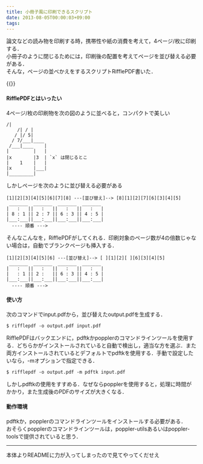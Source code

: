 ```yaml
---
title: 小冊子風に印刷できるスクリプト
date: 2013-08-05T00:00:03+09:00
tags: 
---
```


論文などの読み物を印刷する時，携帯性や紙の消費を考えて，4ページ/枚に印刷する．  
小冊子のように閉じるためには，印刷後の配置を考えてページを並び替える必要がある．  
そんな，ページの並べかえをするスクリプトRifflePDF書いた．

{{<github src="ueokande/rifflepdf">}}

#### RifflePDFとはいったい

4ページ/枚の印刷物を次の図のように並べると，コンパクトで美しい

```
/|  
    /| / |
   / |/ 5|
  / 7/___|____
 /___|____    |
|         |   |
|x        |3  | `x` は閉じるとこ
|    1    |   |
|x        |___|
|_________|
```

しかしページを次のように並び替える必要がある

```
[1][2][3][4][5][6][7][8] ---[並び替え]--> [8][1][2][7][6][3][4][5]
 _______  _______  _______  _______  
|   :   ||   :   ||   :   ||   :   | 
| 8 : 1 || 2 : 7 || 6 : 3 || 4 : 5 | 
|___:___||___:___||___:___||___:___| 
  ---- 順番 --->
```

そんなこんなを，RifflePDFがしてくれる．印刷対象のページ数が4の倍数じゃない場合は，自動でブランクページも挿入する．

```
[1][2][3][4][5][6] ---[並び替え]--> [ ][1][2][ ][6][3][4][5]
 _______  _______  _______  _______  
|   :   ||   :   ||   :   ||   :   | 
|   : 1 || 2 :   || 6 : 3 || 4 : 5 | 
|___:___||___:___||___:___||___:___| 
  ---- 順番 --->
```

<span stlye="font-family:monospace"></span>  


#### 使い方

次のコマンドで<span stlye="font-family:monospace">input.pdf</span>から，並び替えた<span stlye="font-family:monospace">output.pdf</span>を生成する．

```
$ rifflepdf -o output.pdf input.pdf
```

RifflePDFはバックエンドに，pdftkかpopplerのコマンドラインツールを使用する．どちらかがインストールされていると自動で検出し，適当な方を選ぶ．また両方インストールされているとデフォルトでpdftkを使用する．手動で設定したいなら，<span stlye="font-family:monospace">-m</span>オプションで指定できる．

```
$ rifflepdf -o output.pdf -m pdftk input.pdf
```

しかしpdftkの使用をすすめる．なぜならpopplerを使用すると，処理に時間がかかり，また生成後のPDFのサイズが大きくなる．

#### 動作環境

pdftkか，popplerのコマンドラインツールをインストールする必要がある．  
おそらくpopplerのコマンドラインツールは，<span stlye="font-family:monospace">poppler-utils</span>あるいは<span stlye="font-family:monospace">poppler-tools</span>で提供されていると思う．

  


* * *

  
本体よりREADMEに力が入ってしまったので見てやってくだせえ
